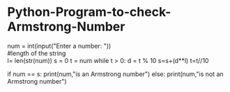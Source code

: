 # Python-Program-to-check-Armstrong-Number  
num = int(input("Enter a number: "))   
#length of the string  
l= len(str(num))
s = 0
t = num
while t > 0:
   d = t % 10
   s=s+(d**l)
    t=t//10 
   
if num == s:
   print(num,"is an Armstrong number") 
else:
   print(num,"is not an Armstrong number")
  
